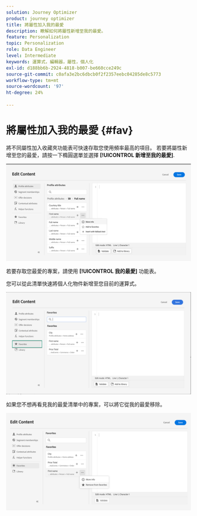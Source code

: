 ```yaml
---
solution: Journey Optimizer
product: journey optimizer
title: 將屬性加入我的最愛
description: 瞭解如何將屬性新增至我的最愛。
feature: Personalization
topic: Personalization
role: Data Engineer
level: Intermediate
keywords: 運算式，編輯器，屬性，個人化
exl-id: d188bb6b-2924-4818-b007-be660cce249c
source-git-commit: c0afa3e2bc6dbcb0f2f2357eebc04285de8c5773
workflow-type: tm+mt
source-wordcount: '97'
ht-degree: 24%

---
```


# 將屬性加入我的最愛 {#fav}

將不同屬性加入收藏夾功能表可快速存取您使用頻率最高的項目。 若要將屬性新增至您的最愛，請按一下橢圓選單並選擇 **[!UICONTROL 新增至我的最愛]**.

![](assets/favorite-option.png)

若要存取您最愛的專案，請使用 **[!UICONTROL 我的最愛]** 功能表。

您可以從此清單快速將個人化物件新增至您目前的運算式。

![](assets/favorite-list.png)

如果您不想再看見我的最愛清單中的專案，可以將它從我的最愛移除。

![](assets/favorite-remove.png)
